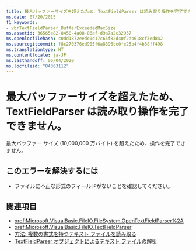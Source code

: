 ```yaml
---
title: 最大バッファーサイズを超えたため、TextFieldParser は読み取り操作を完了できません。
ms.date: 07/20/2015
f1_keywords:
- vbrTextFieldParser_BufferExceededMaxSize
ms.assetid: 36565e82-8458-4a08-86af-d9a7a2c32937
ms.openlocfilehash: c0dd1872eedc0d17c65f82d40f2ab618cf3ed842
ms.sourcegitcommit: f8c270376ed905f6a8896ce0fe25b4f4b38ff498
ms.translationtype: HT
ms.contentlocale: ja-JP
ms.lasthandoff: 06/04/2020
ms.locfileid: "84363112"
---
```

# <a name="textfieldparser-is-unable-to-complete-the-read-operation-because-maximum-buffer-size-has-been-exceeded"></a>最大バッファーサイズを超えたため、TextFieldParser は読み取り操作を完了できません。
最大バッファー サイズ (10,000,000 万バイト) を超えたため、操作を完了できません。  
  
## <a name="to-correct-this-error"></a>このエラーを解決するには  
  
- ファイルに不正な形式のフィールドがないことを確認してください。  
  
## <a name="see-also"></a>関連項目

- <xref:Microsoft.VisualBasic.FileIO.FileSystem.OpenTextFieldParser%2A>
- <xref:Microsoft.VisualBasic.FileIO.TextFieldParser>
- [方法: 複数の書式を持つテキスト ファイルを読み取る](../../developing-apps/programming/drives-directories-files/how-to-read-from-text-files-with-multiple-formats.md)
- [TextFieldParser オブジェクトによるテキスト ファイルの解析](../../developing-apps/programming/drives-directories-files/parsing-text-files-with-the-textfieldparser-object.md)
